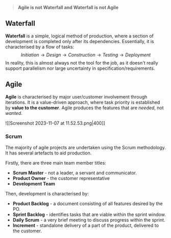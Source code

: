 > **Agile is not Waterfall and Waterfall is not Agile**
## Waterfall
**Waterfall** is a simple, logical method of production, where a section of development is completed only after its dependencies. Essentially, it is characterised by a flow of tasks:
$$Initiation \to Design \to Construction \to Testing \to Deployment$$
In reality, this is almost always not the tool for the job, as it doesn't really support parallelism nor large uncertainty in specification/requirements.

## Agile
**Agile** is characterised by major user/customer involvement through iterations. It is a value-driven approach, where task priority is established by **value to the customer**. Agile produces the features that are *needed*, not *wanted*.

![[Screenshot 2023-11-07 at 11.52.53.png|400]]

### Scrum
The majority of agile projects are undertaken using the Scrum methodology. It has several artefacts to aid production.

Firstly, there are three main team member titles:
- **Scrum Master** - not a leader, a servant and communicator.
- **Product Owner** - the customer representative
- **Development Team**

Then, development is characterised by:
- **Product Backlog** - a document consisting of all features desired by the PO.
- **Sprint Backlog** - identifies tasks that are viable within the sprint window.
- **Daily Scrum** - a very brief meeting to discuss progress within the sprint.
- **Increment** - standalone delivery of a part of the product, delivered to the customer.